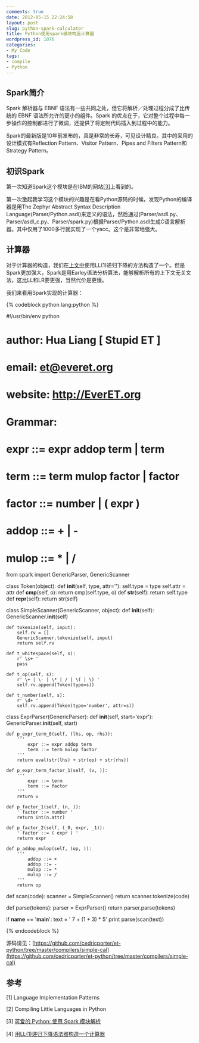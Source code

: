```yaml
---
comments: true
date: 2012-05-15 22:24:58
layout: post
slug: python-spark-calculator
title: Python使用spark模块构造计算器
wordpress_id: 1076
categories:
- My Code
tags:
- compile
- Python
---
```


## Spark简介


Spark 解析器与 EBNF 语法有一些共同之处，但它将解析／处理过程分成了比传统的 EBNF 语法所允许的更小的组件。Spark 的优点在于，它对整个过程中每一步操作的控制都进行了微调，还提供了将定制代码插入到过程中的能力。

Spark的最新版是10年前发布的，真是非常的长寿，可见设计精良。其中的采用的设计模式有Reflection Pattern、Visitor Pattern、Pipes and Filters Pattern和Strategy Pattern。


## 初识Spark


第一次知道Spark这个模块是在IBM的网站[[3]](http://everet.org/2012/05/python-spark-calculator.html#reference-everet-3)上看到的。

第一次激起我学习这个模块的兴趣是在看Python源码的时候，发现Python的编译器是用The Zephyr Abstract Syntax Description Language(Parser/Python.asdl)来定义的语法，然后通过(Parser/asdl.py、Parser/asdl_c.py、Parser/spark.py)根据Parser/Python.asdl生成C语言解析器。其中仅用了1000多行就实现了一个yacc。这个是非常地强大。<!-- more -->


## 计算器


对于计算器的构造，我们在[上文中](http://everet.org/2012/05/calculator-by-recursive-descent-parser.html)使用LL(1)递归下降的方法构造了一个。但是Spark更加强大，Spark是用Earley语法分析算法，能够解析所有的上下文无关文法，这比LL和LR要更强，当然代价是更慢。

我们来看用Spark实现的计算器：


{% codeblock python lang:python %}

#!/usr/bin/env python
# author:  Hua Liang [ Stupid ET ]
# email:   et@everet.org
# website: http://EverET.org
#

# Grammar:
#     expr    ::= expr addop term | term
#     term    ::= term mulop factor | factor
#     factor  ::= number | ( expr )
#     addop   ::= + | -
#     mulop   ::= * | /

from spark import GenericParser, GenericScanner

class Token(object):
    def __init__(self, type, attr=''):
        self.type = type
        self.attr = attr
    def __cmp__(self, o):
        return cmp(self.type, o)
    def __str__(self):
        return self.type
    def __repr__(self):
        return str(self)

class SimpleScanner(GenericScanner, object):
    def __init__(self):
        GenericScanner.__init__(self)

    def tokenize(self, input):
        self.rv = []
        GenericScanner.tokenize(self, input)
        return self.rv

    def t_whitespace(self, s):
        r' \s+ '
        pass

    def t_op(self, s):
        r' \+ | \- | \* | / | \( | \) '
        self.rv.append(Token(type=s))

    def t_number(self, s):
        r' \d+ '
        self.rv.append(Token(type='number', attr=s))

class ExprParser(GenericParser):
    def __init__(self, start='expr'):
        GenericParser.__init__(self, start)

    def p_expr_term_0(self, (lhs, op, rhs)):
        '''
            expr ::= expr addop term
            term ::= term mulop factor
        '''
        return eval(str(lhs) + str(op) + str(rhs))

    def p_expr_term_factor_1(self, (v, )):
        '''
            expr ::= term
            term ::= factor
        '''
        return v

    def p_factor_1(self, (n, )):
        ' factor ::= number '
        return int(n.attr)

    def p_factor_2(self, (_0, expr, _1)):
        ' factor ::= ( expr ) '
        return expr

    def p_addop_mulop(self, (op, )):
        '''
            addop ::= +
            addop ::= -
            mulop ::= *
            mulop ::= /
        '''
        return op

def scan(code):
    scanner = SimpleScanner()
    return scanner.tokenize(code)

def parse(tokens):
    parser = ExprParser()
    return parser.parse(tokens)

if __name__ == '__main__':
    text = ' 7 + (1 + 3) * 5'
    print parse(scan(text))


{% endcodeblock %}


源码请见：[https://github.com/cedricporter/et-python/tree/master/compilers/simple-cal](https://github.com/cedricporter/et-python/tree/master/compilers/simple-cal)


## 参考


[1] Language Implementation Patterns

[2] Compiling Little Languages in Python

[3] [可爱的 Python: 使用 Spark 模块解析](https://www.ibm.com/developerworks/cn/linux/sdk/python/charm-27/)

[4] [用LL(1)递归下降语法器构造一个计算器](http://everet.org/2012/05/calculator-by-recursive-descent-parser.html)
